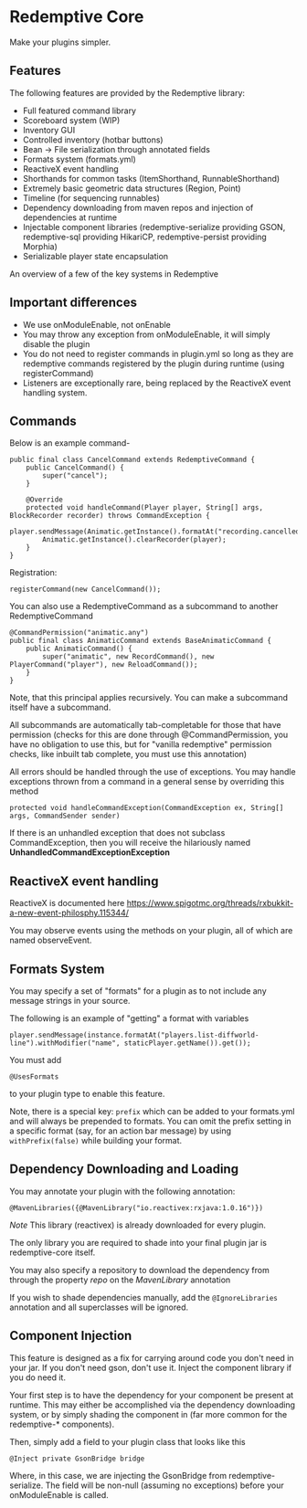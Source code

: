 # Redemptive Core

Make your plugins simpler.

## Features

The following features are provided by the Redemptive library:

* Full featured command library
* Scoreboard system (WIP)
* Inventory GUI
* Controlled inventory (hotbar buttons)
* Bean -> File serialization through annotated fields
* Formats system (formats.yml)
* ReactiveX event handling
* Shorthands for common tasks (ItemShorthand, RunnableShorthand)
* Extremely basic geometric data structures (Region, Point)
* Timeline (for sequencing runnables)
* Dependency downloading from maven repos and injection of dependencies at runtime 
* Injectable component libraries (redemptive-serialize providing GSON, redemptive-sql providing HikariCP, redemptive-persist providing Morphia)
* Serializable player state encapsulation

An overview of a few of the key systems in Redemptive

## Important differences

* We use onModuleEnable, not onEnable
* You may throw any exception from onModuleEnable, it will simply disable the plugin
* You do not need to register commands in plugin.yml so long as they are redemptive commands registered by the plugin during runtime (using registerCommand)
* Listeners are exceptionally rare, being replaced by the ReactiveX event handling system.

## Commands

Below is an example command-

```
public final class CancelCommand extends RedemptiveCommand {
    public CancelCommand() {
        super("cancel");
    }

    @Override
    protected void handleCommand(Player player, String[] args, BlockRecorder recorder) throws CommandException {
        player.sendMessage(Animatic.getInstance().formatAt("recording.cancelled").get());
        Animatic.getInstance().clearRecorder(player);
    }
}
```

Registration:

```
registerCommand(new CancelCommand());
```

You can also use a RedemptiveCommand as a subcommand to another RedemptiveCommand
```
@CommandPermission("animatic.any")
public final class AnimaticCommand extends BaseAnimaticCommand {
    public AnimaticCommand() {
        super("animatic", new RecordCommand(), new PlayerCommand("player"), new ReloadCommand());
    }
}
```

Note, that this principal applies recursively. You can make a subcommand itself have a subcommand.

All subcommands are automatically tab-completable for those that have permission (checks for this are done through @CommandPermission, you have no obligation to use this, but for "vanilla redemptive" permission checks, like inbuilt tab complete, you must use this annotation)

All errors should be handled through the use of exceptions. You may handle exceptions thrown from a command in a general sense by overriding this method

```
protected void handleCommandException(CommandException ex, String[] args, CommandSender sender)
```

If there is an unhandled exception that does not subclass CommandException, then you will receive the hilariously named **UnhandledCommandExceptionException**

## ReactiveX event handling
 
 ReactiveX is documented here https://www.spigotmc.org/threads/rxbukkit-a-new-event-philosphy.115344/
 
 You may observe events using the methods on your plugin, all of which are named observeEvent.
 
 
## Formats System

You may specify a set of "formats" for a plugin as to not include any message strings in your source.

The following is an example of "getting" a format with variables

```
player.sendMessage(instance.formatAt("players.list-diffworld-line").withModifier("name", staticPlayer.getName()).get());
```

You must add
```
@UsesFormats
```
to your plugin type to enable this feature.

Note, there is a special key: ```prefix``` which can be added to your formats.yml and will always be prepended to formats. You can omit the prefix setting in a specific format (say, for an action bar message) by using ```withPrefix(false)``` while building your format.
 
## Dependency Downloading and Loading
You may annotate your plugin with the following annotation: 
```
@MavenLibraries({@MavenLibrary("io.reactivex:rxjava:1.0.16")})
```

*Note* This library (reactivex) is already downloaded for every plugin.

The only library you are required to shade into your final plugin jar is redemptive-core itself. 

You may also specify a repository to download the dependency from through the property _repo_ on the _MavenLibrary_ annotation

If you wish to shade dependencies manually, add the ```@IgnoreLibraries``` annotation and all superclasses will be ignored.

## Component Injection

This feature is designed as a fix for carrying around code you don't need in your jar. If you don't need gson, don't use it. Inject the component library if you do need it.

Your first step is to have the dependency for your component be present at runtime. This may either be accomplished via the dependency downloading system, or by simply shading the component in (far more common for the redemptive-* components).

Then, simply add a field to your plugin class that looks like this
```
@Inject private GsonBridge bridge
```

Where, in this case, we are injecting the GsonBridge from redemptive-serialize. The field will be non-null (assuming no exceptions) before your onModuleEnable is called.